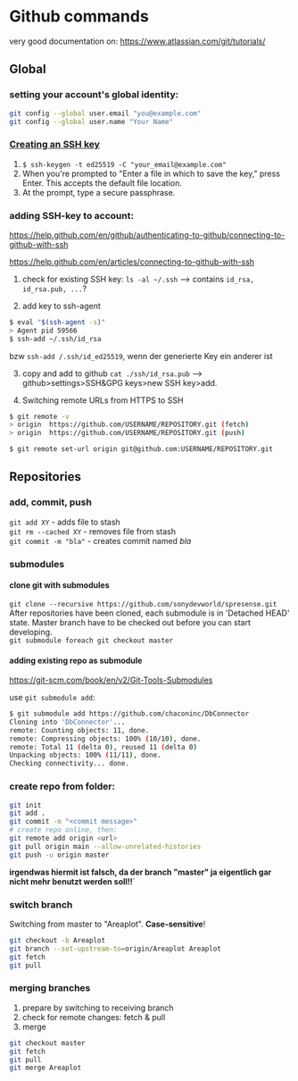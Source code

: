 # Github commands
very good documentation on: https://www.atlassian.com/git/tutorials/

## Global

### setting your account's global identity:
``` bash
git config --global user.email "you@example.com"
git config --global user.name "Your Name"
```

### [Creating an SSH key](https://docs.github.com/en/github/authenticating-to-github/generating-a-new-ssh-key-and-adding-it-to-the-ssh-agent)

1. `$ ssh-keygen -t ed25519 -C "your_email@example.com"`
2. When you're prompted to "Enter a file in which to save the key," press Enter. This accepts the default file location.
3. At the prompt, type a secure passphrase. 

### adding SSH-key to account:
https://help.github.com/en/github/authenticating-to-github/connecting-to-github-with-ssh

https://help.github.com/en/articles/connecting-to-github-with-ssh

1. check for existing SSH key:
`ls -al ~/.ssh` --> contains `id_rsa, id_rsa.pub, ...`?

2. add key to ssh-agent
``` bash
$ eval "$(ssh-agent -s)"
> Agent pid 59566
$ ssh-add ~/.ssh/id_rsa
```

bzw `ssh-add /.ssh/id_ed25519`, wenn der generierte Key ein anderer ist

3. copy and add to github
`cat ./ssh/id_rsa.pub` --> github>settings>SSH&GPG keys>new SSH key>add.

4. Switching remote URLs from HTTPS to SSH
``` bash
$ git remote -v
> origin  https://github.com/USERNAME/REPOSITORY.git (fetch)
> origin  https://github.com/USERNAME/REPOSITORY.git (push)

$ git remote set-url origin git@github.com:USERNAME/REPOSITORY.git
```

## Repositories

### add, commit, push
`git add XY` - adds file to stash  
`git rm --cached XY` - removes file from stash  
`git commit -m "bla"` - creates commit named _bla_  

### submodules

#### clone git with submodules
`git clone --recursive https://github.com/sonydevworld/spresense.git`  
After repositories have been cloned, each submodule is in 'Detached HEAD' state. Master branch have to be checked out before you can start developing.  
`git submodule foreach git checkout master`

#### adding existing repo as submodule
https://git-scm.com/book/en/v2/Git-Tools-Submodules

use `git submodule add`:

``` bash
$ git submodule add https://github.com/chaconinc/DbConnector
Cloning into 'DbConnector'...
remote: Counting objects: 11, done.
remote: Compressing objects: 100% (10/10), done.
remote: Total 11 (delta 0), reused 11 (delta 0)
Unpacking objects: 100% (11/11), done.
Checking connectivity... done.
```



### create repo from folder:  
``` bash
git init
git add .
git commit -m "<commit message>"
# create repo online, then:  
git remote add origin <url>
git pull origin main --allow-unrelated-histories
git push -u origin master
``` 

**irgendwas hiermit ist falsch, da der branch "master" ja eigentlich gar nicht mehr benutzt werden soll!!**`

### switch branch
Switching from master to "Areaplot". **Case-sensitive**!

``` bash
git checkout -b Areaplot
git branch --set-upstream-to=origin/Areaplot Areaplot
git fetch
git pull
```

### merging branches

1. prepare by switching to receiving branch
2. check for remote changes: fetch & pull
3. merge

``` bash
git checkout master
git fetch
git pull
git merge Areaplot
```
